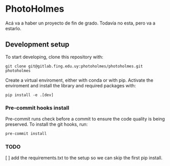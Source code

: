 # PhotoHolmes

Acá va a haber un proyecto de fin de grado. Todavía no esta, pero va a estarlo.

## Development setup

To start developing, clone this repository with:
```
git clone git@gitlab.fing.edu.uy:photoholmes/photoholmes.git photoholmes
```

Create a virtual enviroment, either with conda or with pip. Activate
the enviroment and install the library and required packages with:
```
pip install -e .[dev]
```

### Pre-commit hooks install

Pre-commit runs check before a commit to ensure the code quality is being preserved. To 
install the git hooks, run:
```bash
pre-commit install
```


### TODO
[ ] add the requirements.txt to the setup so we can skip the first pip install.

